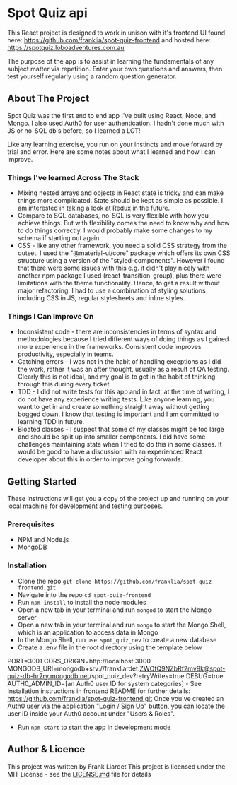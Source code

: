 # Spot Quiz api

This React project is designed to work in unison with it's frontend UI found here: https://github.com/franklia/spot-quiz-frontend and hosted here: https://spotquiz.loboadventures.com.au

The purpose of the app is to assist in learning the fundamentals of any subject matter via repetition. Enter your own questions and answers, then test yourself regularly using a random question generator.

## About The Project

Spot Quiz was the first end to end app I've built using React, Node, and Mongo. I also used Auth0 for user authentication. I hadn't done much with JS or no-SQL db's before, so I learned a LOT!

Like any learning exercise, you run on your instincts and move forward by trial and error. Here are some notes about what I learned and how I can improve.

### Things I've learned Across The Stack

* Mixing nested arrays and objects in React state is tricky and can make things more complicated. State should be kept as simple as possible. I am interested in taking a look at Redux in the future.
* Compare to SQL databases, no-SQL is very flexible with how you achieve things. But with flexibility comes the need to know why and how to do things correctly. I would probably make some changes to my schema if starting out again.
* CSS - like any other framework, you need a solid CSS strategy from the outset. I used the "@material-ui/core" package which offers its own CSS structure using a version of the "styled-components". However I found that there were some issues with this e.g. it didn't play nicely with another npm package I used (react-transition-group), plus there were limitations with the theme functionality. Hence, to get a result without major refactoring, I had to use a combination of styling solutions including CSS in JS, regular stylesheets and inline styles.

### Things I Can Improve On

* Inconsistent code - there are inconsistencies in terms of syntax and methodologies because I tried different ways of doing things as I gained more experience in the frameworks. Consistent code improves productivity, especially in teams.
* Catching errors - I was not in the habit of handling exceptions as I did the work, rather it was an after thought, usually as a result of QA testing. Clearly this is not ideal, and my goal is to get in the habit of thinking through this during every ticket.
* TDD - I did not write tests for this app and in fact, at the time of writing, I do not have any experience writing tests. Like anyone learning, you want to get in and create something straight away without getting bogged down. I know that testing is important and I am committed to learning TDD in future.
* Bloated classes - I suspect that some of my classes might be too large and should be split up into smaller components. I did have some challenges maintaining state when I tried to do this in some classes. It would be good to have a discussion with an experienced React developer about this in order to improve going forwards.

## Getting Started

These instructions will get you a copy of the project up and running on your local machine for development and testing purposes.

### Prerequisites

* NPM and Node.js
* MongoDB

### Installation

* Clone the repo `git clone https://github.com/franklia/spot-quiz-frontend.git`
* Navigate into the repo `cd spot-quiz-frontend`
* Run `npm install` to install the node modules
* Open a new tab in your terminal and run `mongod` to start the Mongo server
* Open a new tab in your terminal and run `mongo` to start the Mongo Shell, which is an application to access data in Mongo
* In the Mongo Shell, run `use spot_quiz_dev` to create a new database
* Create a .env file in the root directory using the template below

PORT=3001
CORS_ORIGIN=http://localhost:3000
MONGODB_URI=mongodb+srv://frankliardet:ZWOfQ9NZbRf2mv9k@spot-quiz-db-hr2ry.mongodb.net/spot_quiz_dev?retryWrites=true
DEBUG=true
AUTH0_ADMIN_ID=[an Auth0 user ID for system categories] - See Installation instructions in frontend README for further details: https://github.com/franklia/spot-quiz-frontend.git Once you've created an Auth0 user via the application "Login / Sign Up" button, you can locate the user ID inside your Auth0 account under "Users & Roles".

* Run `npm start` to start the app in development mode

## Author & Licence

This project was written by Frank Liardet
This project is licensed under the MIT License - see the [LICENSE.md](LICENSE.md) file for details

